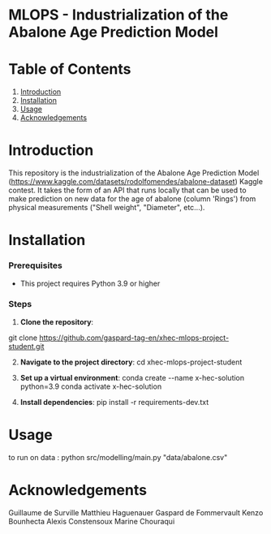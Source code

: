 

# MLOPS - Industrialization of the Abalone Age Prediction Model

# Table of Contents
1. [Introduction](#Introduction)
2. [Installation](#Installation)
3. [Usage](#Usage)
5. [Acknowledgements](#Acknowledgements)

# Introduction

This repository is the industrialization of the Abalone Age Prediction Model (https://www.kaggle.com/datasets/rodolfomendes/abalone-dataset) Kaggle contest. It takes the form of an API that runs locally that can be used to make prediction on new data for the age of abalone (column 'Rings') from physical measurements ("Shell weight", "Diameter", etc...).

# Installation

### **Prerequisites**
  - This project requires Python 3.9 or higher

### **Steps**

1. **Clone the repository**:

  git clone https://github.com/gaspard-tag-en/xhec-mlops-project-student.git


2. **Navigate to the project directory**:
  cd xhec-mlops-project-student


3. **Set up a virtual environment**:
  conda create --name x-hec-solution python=3.9
  conda activate x-hec-solution


4. **Install dependencies**:
  pip install -r requirements-dev.txt

# Usage
 to run on data : python src/modelling/main.py "data/abalone.csv"

# Acknowledgements
Guillaume de Surville
Matthieu Haguenauer
Gaspard de Fommervault
Kenzo Bounhecta
Alexis Constensoux
Marine Chouraqui
